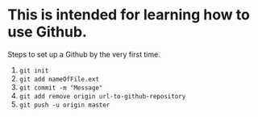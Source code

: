 # This is intended for learning how to use Github.

Steps to set up a Github by the very first time.

1. `git init`
2. `git add nameOfFile.ext`
3. `git commit -m "Message"`
4. `git add remove origin url-to-github-repository`
5. `git push -u origin master`
